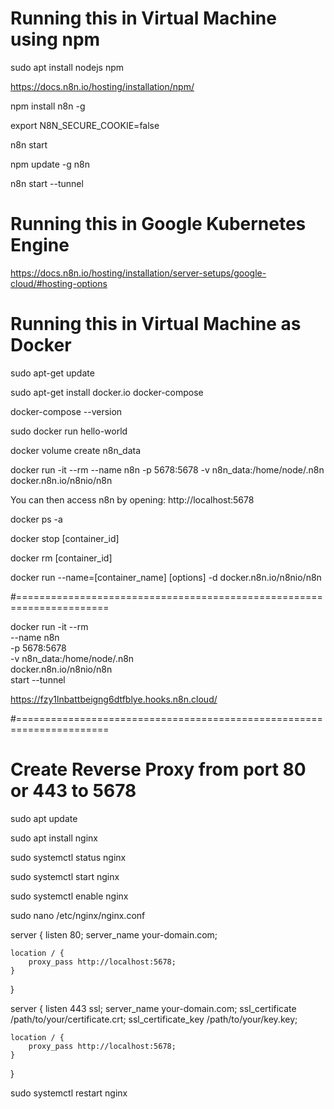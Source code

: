 # Running this in Virtual Machine using npm

sudo apt install nodejs npm

https://docs.n8n.io/hosting/installation/npm/

npm install n8n -g

export N8N_SECURE_COOKIE=false

n8n start

npm update -g n8n

n8n start --tunnel


# Running this in Google Kubernetes Engine

https://docs.n8n.io/hosting/installation/server-setups/google-cloud/#hosting-options


# Running this in Virtual Machine as Docker

sudo apt-get update

sudo apt-get install docker.io docker-compose

docker-compose --version

sudo docker run hello-world

docker volume create n8n_data

docker run -it --rm --name n8n -p 5678:5678 -v n8n_data:/home/node/.n8n docker.n8n.io/n8nio/n8n

You can then access n8n by opening: http://localhost:5678

docker ps -a

docker stop [container_id]

docker rm [container_id]

docker run --name=[container_name] [options] -d docker.n8n.io/n8nio/n8n

#======================================================================

docker run -it --rm \
 --name n8n \
 -p 5678:5678 \
 -v n8n_data:/home/node/.n8n \
 docker.n8n.io/n8nio/n8n \
 start --tunnel
 
https://fzy1lnbattbeigng6dtfblye.hooks.n8n.cloud/

#======================================================================

# Create Reverse Proxy from port 80 or 443 to 5678

sudo apt update

sudo apt install nginx

sudo systemctl status nginx 

sudo systemctl start nginx

sudo systemctl enable nginx

sudo nano /etc/nginx/nginx.conf

server {
    listen 80;
    server_name your-domain.com;

    location / {
        proxy_pass http://localhost:5678; 
    }
}

server {
    listen 443 ssl;
    server_name your-domain.com;
    ssl_certificate /path/to/your/certificate.crt;
    ssl_certificate_key /path/to/your/key.key;

    location / {
        proxy_pass http://localhost:5678; 
    }
}


sudo systemctl restart nginx


